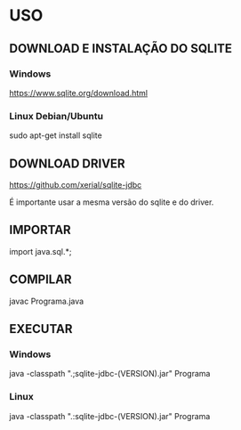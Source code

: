 # USO

## DOWNLOAD E INSTALAÇÃO DO SQLITE

### Windows

https://www.sqlite.org/download.html

### Linux Debian/Ubuntu

sudo apt-get install sqlite

## DOWNLOAD DRIVER

https://github.com/xerial/sqlite-jdbc

É importante usar a mesma versão do sqlite e do driver.

## IMPORTAR

import java.sql.*;

## COMPILAR

javac Programa.java

## EXECUTAR

### Windows

java -classpath ".;sqlite-jdbc-(VERSION).jar" Programa

### Linux

java -classpath ".:sqlite-jdbc-(VERSION).jar" Programa
